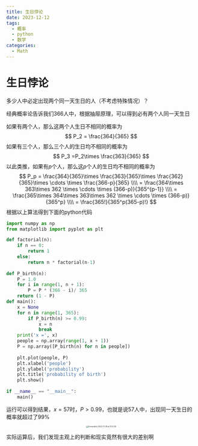 ```yaml
---
title: 生日悖论 
date: 2023-12-12
tags: 
  - 概率 
  - python
  - 数学
categories: 
  - Math
---
```

# 生日悖论

多少人中必定出现两个同一天生日的人（不考虑特殊情况）？

经典概率论告诉我们366人中，根据抽屉原理，可以得到必有两个人同一天生日

如果有两个人，那么这两个人生日不相同的概率为
$$
P_2 = \frac{364}{365}
$$
如果有三个人，那么三个人的生日均不相同的概率为
$$
P_3 =P_2\times \frac{363}{365}
$$
以此类推，如果有$p$个人，那么这$p$个人的生日均不相同的概率为
$$
P_p = \frac{364}{365}\times \frac{363}{365}\times \frac{362}{365}\times \cdots \times \frac{366-p}{365} \\\\
= \frac{364\times 363\times 362 \times \cdots \times (366-p)}{365^{p-1}} \\\\
= \frac{365\times 364\times 363\times 362 \times \cdots \times (366-p)}{365^p} \\\\
= \frac{365!}{365^p(365-p)!}
$$
根据以上算法得到下面的python代码

```python
import numpy as np
from matplotlib import pyplot as plt

def factorial(n):
    if n == 0:
        return 1
    else:
        return n * factorial(n-1)
    
def P_birth(n):
    P = 1.0
    for i in range(1, n + 1):
        P = P * (366 - i)/ 365
    return (1 - P)
def main():
    x = None
    for n in range(1, 365):
        if P_birth(n) >= 0.99:
            x = n
            break
    print('x =', x)
    people = np.array(range(1, x + 1))
    P = np.array([P_birth(n) for n in people])
    
    plt.plot(people, P)
    plt.xlabel('people')
    plt.ylabel('probability')
    plt.title('probability of birth')
    plt.show()
    
if __name__ == "__main__":
    main()
```

运行可以得到结果，$x = 57$时，$P > 0.99$，也就是说57人中，出现同一天生日的概率就超过了99%

<center><img src="https://mdstore.oss-cn-beijing.aliyuncs.com/Screenshot%202023-11-28%20at%200.53.39.png" alt="Screenshot 2023-11-28 at 0.53.39" style="zoom: 33%;" /></center>

实际运算后，我们发现主观上的判断和现实竟然有很大的差别啊